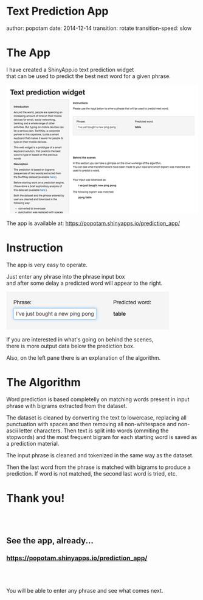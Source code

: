 Text Prediction App
========================================================
author: popotam
date: 2014-12-14
transition: rotate
transition-speed: slow



The App
========================================================

I have created a ShinyApp.io text prediction widget <br/>
that can be used to predict the best next word for a given phrase.

![Overview of the App](images/overview.png)

The app is available at: https://popotam.shinyapps.io/prediction_app/



Instruction
========================================================

The app is very easy to operate.

Just enter any phrase into the phrase input box <br/>
and after some delay a predicted word will appear to the right.

![Detailed view on phrase input and prediction output](images/details.png)

If you are interested in what's going on behind the scenes, <br/>
there is more output data below the prediction box.

Also, on the left pane there is an explanation of the algorithm.



The Algorithm
========================================================

Word prediction is based completelly on matching words present in input phrase
with bigrams extracted from the dataset.

The dataset is cleaned by converting the text to lowercase,
replacing all punctuation with spaces and then removing all
non-whitespace and non-ascii letter characters.
Then text is split into words (ommiting the stopwords) and the most frequent
bigram for each starting word is saved as a prediction material.

The input phrase is cleaned and tokenized in the same way as the dataset.

Then the last word from the phrase is matched with bigrams to produce
a prediction. If word is not matched, the second last word is tried, etc.



Thank you!
========================================================

<br/><br/>
## See the app, already...

### https://popotam.shinyapps.io/prediction_app/
<br/><br/><br/>
You will be able to enter any phrase and see what comes next.
